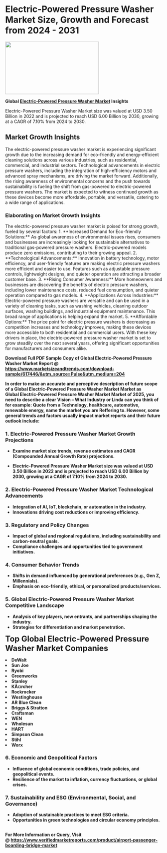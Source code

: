 <H1>Electric-Powered Pressure Washer Market Size, Growth and Forecast from 2024 - 2031</H1><img class="aligncenter size-medium wp-image-584254" src="https://thirdeyenews.in/wp-content/uploads/2024/09/Global-Market-Research-300x168.jpeg" alt="" width="300" height="168" /><p><strong>Global&nbsp;<a href="https://www.marketsizeandtrends.com/download-sample/617446/&amp;utm_source=Pulse&amp;utm_medium=204">Electric-Powered Pressure Washer Market</a> Insights</strong></p><p>Electric-Powered Pressure Washer Market size was valued at USD 3.50 Billion in 2022 and is projected to reach USD 6.00 Billion by 2030, growing at a CAGR of 7.10% from 2024 to 2030.</p><p><h2>Market Growth Insights</h2> The electric-powered pressure washer market is experiencing significant growth due to the increasing demand for eco-friendly and energy-efficient cleaning solutions across various industries, such as residential, commercial, and industrial sectors. Technological advancements in electric pressure washers, including the integration of high-efficiency motors and advanced spray mechanisms, are driving the market forward. Additionally, the rising awareness of environmental concerns and the push towards sustainability is fueling the shift from gas-powered to electric-powered pressure washers. The market is expected to witness continued growth as these devices become more affordable, portable, and versatile, catering to a wide range of applications. <p><strong></strong></p> <h3>Elaborating on Market Growth Insights</h3> The electric-powered pressure washer market is poised for strong growth, fueled by several factors: 1. **Increased Demand for Eco-friendly Solutions:** As global awareness of environmental issues rises, consumers and businesses are increasingly looking for sustainable alternatives to traditional gas-powered pressure washers. Electric-powered models produce zero emissions, contributing to their growing appeal. 2. **Technological Advancements:** Innovation in battery technology, motor efficiency, and user-friendly features are making electric pressure washers more efficient and easier to use. Features such as adjustable pressure controls, lightweight designs, and quieter operation are attracting a broader customer base. 3. **Rising Consumer Awareness:** More homeowners and businesses are discovering the benefits of electric pressure washers, including lower maintenance costs, reduced fuel consumption, and quieter operation compared to gas models. 4. **Applications Across Industries:** Electric-powered pressure washers are versatile and can be used in a variety of cleaning tasks, such as washing vehicles, cleaning outdoor surfaces, washing buildings, and industrial equipment maintenance. This broad range of applications is helping expand the market. 5. **Affordable Options:** The price point for electric pressure washers is decreasing as competition increases and technology improves, making these devices more accessible to both residential and commercial users. With these key drivers in place, the electric-powered pressure washer market is set to grow steadily over the next several years, offering significant opportunities for manufacturers and consumers alike. <p><strong></p><p><span class=""><strong>Download Full PDF Sample Copy of Global Electric-Powered Pressure Washer Market Report</strong> @ <a href="https://www.marketsizeandtrends.com/download-sample/617446/&amp;utm_source=Pulse&amp;utm_medium=204" target="_blank">https://www.marketsizeandtrends.com/download-sample/617446/&amp;utm_source=Pulse&amp;utm_medium=204</a></span></p><p>In order to make an accurate and perceptive description of future scope of a Global&nbsp;Electric-Powered Pressure Washer Market Market as Global&nbsp;Electric-Powered Pressure Washer Market Market of 2025, you need to describe a clear Vision &ndash; What Industry or Linda can you think of for example: Quote from a Technology, healthcare, automotive, renewable energy, name the market you are Reffering to. However, some general trends and factors usually impact market reports and their future outlook include:</p><h3>1.&nbsp;<strong>Electric-Powered Pressure Washer Market Growth Projections</strong></h3><ul><li>Examine market size trends, revenue estimates and CAGR (Compounded Annual Growth Rate) projections.</li><li><p>Electric-Powered Pressure Washer Market size was valued at USD 3.50 Billion in 2022 and is projected to reach USD 6.00 Billion by 2030, growing at a CAGR of 7.10% from 2024 to 2030.</p></li></ul><h3>2.&nbsp;<strong>Electric-Powered Pressure Washer Market Technological Advancements</strong></h3><ul><li>Integration of AI, IoT, blockchain, or automation in the industry.</li><li>Innovations driving cost reductions or improving efficiency.</li></ul><h3>3.&nbsp;<strong>Regulatory and Policy Changes</strong></h3><ul><li>Impact of global and regional regulations, including sustainability and carbon-neutral goals.</li><li>Compliance challenges and opportunities tied to government initiatives.</li></ul><h3>4.&nbsp;<strong>Consumer Behavior Trends</strong></h3><ul><li>Shifts in demand influenced by generational preferences (e.g., Gen Z, Millennials).</li><li>Emphasis on eco-friendly, ethical, or personalized products/services.</li></ul><h3>5.&nbsp;<strong>Global Electric-Powered Pressure Washer Market Competitive Landscape</strong></h3><ul><li>Analysis of key players, new entrants, and partnerships shaping the industry.</li><li>Strategies for differentiation and market penetration.</li></ul><p data-pm-slice="1 1 []"><span style="color: inherit; font-family: inherit; font-size: 25px;">Top Global Electric-Powered Pressure Washer Market Companies</span></p><div class="" data-test-id=""><p><li>DeWalt</li><li> Sun Joe</li><li> Ryobi</li><li> Greenworks</li><li> Stanley</li><li> KÃ¤rcher</li><li> Rockrocker</li><li> Westinghouse</li><li> AR Blue Clean</li><li> Briggs & Stratton</li><li> Craftsman</li><li> WEN</li><li> Wholesun</li><li> HART</li><li> Simpson Clean</li><li> Stihl</li><li> Worx</li></p></div><h3>6.&nbsp;<strong>Economic and Geopolitical Factors</strong></h3><ul><li>Influence of global economic conditions, trade policies, and geopolitical events.</li><li>Resilience of the market to inflation, currency fluctuations, or global crises.</li></ul><h3>7.&nbsp;<strong>Sustainability and ESG (Environmental, Social, and Governance)</strong></h3><ul><li>Adoption of sustainable practices to meet ESG criteria.</li><li>Opportunities in green technologies and circular economy principles.</li></ul><h2><strong style="font-size: 14px;">For More Information or Query, Visit @&nbsp;</strong><a style="background-color: #ffffff; font-size: 14px;" href="https://www.marketsizeandtrends.com/report/electric-powered-pressure-washer-market/" target="_blank">https://www.verifiedmarketreports.com/product/airport-passenger-boarding-bridge-market</a></h2>
